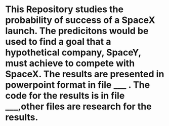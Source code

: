 # This Repository studies the probability of success of a SpaceX launch. The predicitons would be used to find a goal that a hypothetical company, SpaceY, must achieve to compete with SpaceX. The results are presented in powerpoint format in file ___ . The code for the results is in file ___,other files are research for the results. 
